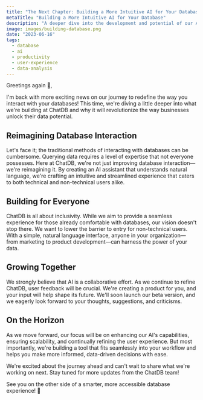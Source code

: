 ```yaml
---
title: "The Next Chapter: Building a More Intuitive AI for Your Database"
metaTitle: "Building a More Intuitive AI for Your Database"
description: "A deeper dive into the development and potential of our AI-powered database assistant, ChatDB"
image: images/building-database.png
date: "2023-06-16"
tags:
  - database
  - ai
  - productivity
  - user-experience
  - data-analysis
---
```


Greetings again 👋,

I'm back with more exciting news on our journey to redefine the way you interact with your databases! This time, we're diving a little deeper into what we're building at ChatDB and why it will revolutionize the way businesses unlock their data potential.

## Reimagining Database Interaction

Let's face it; the traditional methods of interacting with databases can be cumbersome. Querying data requires a level of expertise that not everyone possesses. Here at ChatDB, we're not just improving database interaction—we're reimagining it. By creating an AI assistant that understands natural language, we're crafting an intuitive and streamlined experience that caters to both technical and non-technical users alike.
## Building for Everyone

ChatDB is all about inclusivity. While we aim to provide a seamless experience for those already comfortable with databases, our vision doesn't stop there. We want to lower the barrier to entry for non-technical users. With a simple, natural language interface, anyone in your organization—from marketing to product development—can harness the power of your data.

## Growing Together

We strongly believe that AI is a collaborative effort. As we continue to refine ChatDB, user feedback will be crucial. We're creating a product for you, and your input will help shape its future. We'll soon launch our beta version, and we eagerly look forward to your thoughts, suggestions, and criticisms.

## On the Horizon

As we move forward, our focus will be on enhancing our AI's capabilities, ensuring scalability, and continually refining the user experience. But most importantly, we're building a tool that fits seamlessly into your workflow and helps you make more informed, data-driven decisions with ease.

We're excited about the journey ahead and can't wait to share what we're working on next. Stay tuned for more updates from the ChatDB team!

See you on the other side of a smarter, more accessible database experience! 🚀